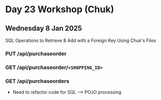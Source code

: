 # Day 23 Workshop (Chuk)
## Wednesday 8 Jan 2025

SQL Operations to Retrieve & Add with a Foreign Key Using Chuk's Files

### **PUT /api/purchaseorder**

### **GET /api/purchaseorder/`<SHOPPING_ID>`**

### **GET /api/purchaseorders**


- Need to refactor code for SQL --> POJO processing